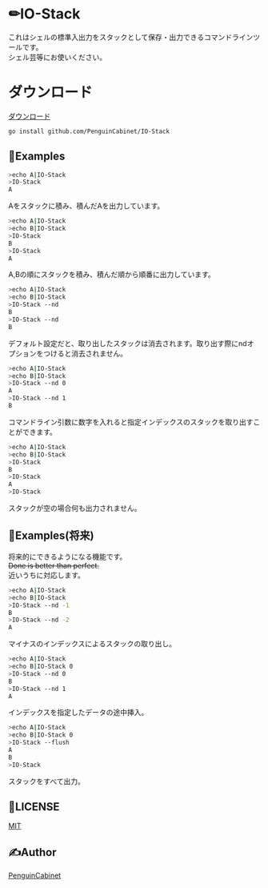 # ✏IO-Stack

これはシェルの標準入出力をスタックとして保存・出力できるコマンドラインツールです。     
シェル芸等にお使いください。

# ダウンロード
[ダウンロード](https://github.com/PenguinCabinet/Oppai_benchmark/releases/latest)    
```bash
go install github.com/PenguinCabinet/IO-Stack
```

## 🔨Examples
```bash
>echo A|IO-Stack
>IO-Stack
A
```
Aをスタックに積み、積んだAを出力しています。

```bash
>echo A|IO-Stack
>echo B|IO-Stack
>IO-Stack
B
>IO-Stack
A
```
A,Bの順にスタックを積み、積んだ順から順番に出力しています。


```bash
>echo A|IO-Stack
>echo B|IO-Stack
>IO-Stack --nd
B
>IO-Stack --nd
B
```
デフォルト設定だと、取り出したスタックは消去されます。取り出す際にndオプションをつけると消去されません。

```bash
>echo A|IO-Stack
>echo B|IO-Stack
>IO-Stack --nd 0
A
>IO-Stack --nd 1
B
```
コマンドライン引数に数字を入れると指定インデックスのスタックを取り出すことができます。


```bash
>echo A|IO-Stack
>echo B|IO-Stack
>IO-Stack
B
>IO-Stack
A
>IO-Stack
```
スタックが空の場合何も出力されません。

## 💪Examples(将来)
将来的にできるようになる機能です。    
~~Done is better than perfect.~~    
近いうちに対応します。    
```bash
>echo A|IO-Stack
>echo B|IO-Stack
>IO-Stack --nd -1
B
>IO-Stack --nd -2
A
```
マイナスのインデックスによるスタックの取り出し。
```bash
>echo A|IO-Stack
>echo B|IO-Stack 0
>IO-Stack --nd 0
B
>IO-Stack --nd 1
A
```
インデックスを指定したデータの途中挿入。
```bash
>echo A|IO-Stack
>echo B|IO-Stack 0
>IO-Stack --flush
A
B
>IO-Stack
```
スタックをすべて出力。   


## 🎫LICENSE

[MIT](./LICENSE)

## ✍Author

[PenguinCabinet](https://github.com/PenguinCabinet)


